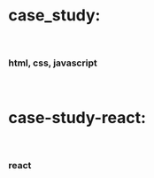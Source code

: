 <h1>case_study:</h1><br>
<h3>html, css, javascript</h3><br>

<h1>case-study-react:</h1><br>
<h3>react</h3><br>


